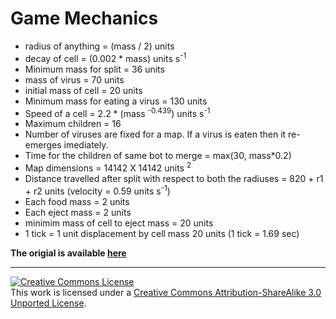 # Game Mechanics

+ radius of anything = (mass / 2) units
+ decay of cell = (0.002 * mass) units s<sup>-1</sup>
+ Minimum mass for split = 36 units
+ mass of virus = 70 units
+ initial mass of cell = 20 units
+ Minimum mass for eating a virus = 130 units
+ Speed of a cell = 2.2 * (mass <sup>-0.439</sup>) units s<sup>-1</sup>
+ Maximum children = 16
+ Number of viruses are fixed for a map. If a virus is eaten then it re-emerges imediately.
+ Time for the children of same bot to merge = max(30, mass*0.2)
+ Map dimensions = 14142 X 14142 units <sup>2<sup>
+ Distance travelled after split with respect to both the radiuses = 820 + r1 + r2 units (velocity = 0.59 units s<sup>-1</sup>)
+ Each food mass = 2 units
+ Each eject mass = 2 units
+ minimim mass of cell to eject mass = 20 units
+ 1 tick = 1 unit displacement by cell mass 20 units (1 tick = 1.69 sec)

**The origial is available [here](http://agar.gcommer.com/index.php?title=Main_Page)**

---

<a rel="license" href="http://creativecommons.org/licenses/by-sa/3.0/"><img alt="Creative Commons License" style="border-width:0" src="https://i.creativecommons.org/l/by-sa/3.0/80x15.png" /></a><br />This work is licensed under a <a rel="license" href="http://creativecommons.org/licenses/by-sa/3.0/">Creative Commons Attribution-ShareAlike 3.0 Unported License</a>.